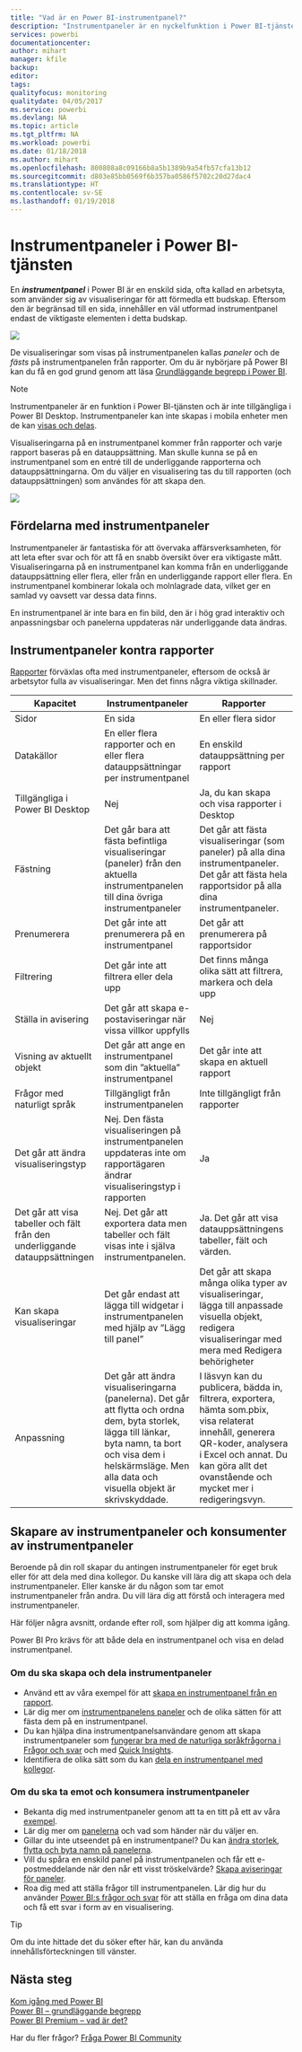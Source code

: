 ```yaml
---
title: "Vad är en Power BI-instrumentpanel?"
description: "Instrumentpaneler är en nyckelfunktion i Power BI-tjänsten."
services: powerbi
documentationcenter: 
author: mihart
manager: kfile
backup: 
editor: 
tags: 
qualityfocus: monitoring
qualitydate: 04/05/2017
ms.service: powerbi
ms.devlang: NA
ms.topic: article
ms.tgt_pltfrm: NA
ms.workload: powerbi
ms.date: 01/18/2018
ms.author: mihart
ms.openlocfilehash: 800808a8c09166b8a5b1389b9a54fb57cfa13b12
ms.sourcegitcommit: d803e85bb0569f6b357ba0586f5702c20d27dac4
ms.translationtype: HT
ms.contentlocale: sv-SE
ms.lasthandoff: 01/19/2018
---
```

# <a name="dashboards-in-power-bi-service"></a>Instrumentpaneler i Power BI-tjänsten

En ***instrumentpanel*** i Power BI är en enskild sida, ofta kallad en arbetsyta, som använder sig av visualiseringar för att förmedla ett budskap. Eftersom den är begränsad till en sida, innehåller en väl utformad instrumentpanel endast de viktigaste elementen i detta budskap.

![](media/service-dashboards/power-bi-dashboard2.png)

De visualiseringar som visas på instrumentpanelen kallas *paneler* och de *fästs* på instrumentpanelen från rapporter. Om du är nybörjare på Power BI kan du få en god grund genom att läsa [Grundläggande begrepp i Power BI](service-basic-concepts.md).

> [!NOTE]
> Instrumentpaneler är en funktion i Power BI-tjänsten och är inte tillgängliga i Power BI Desktop. Instrumentpaneler kan inte skapas i mobila enheter men de kan [visas och delas](mobile-apps-view-dashboard.md).
> 
> 

Visualiseringarna på en instrumentpanel kommer från rapporter och varje rapport baseras på en datauppsättning. Man skulle kunna se på en instrumentpanel som en entré till de underliggande rapporterna och datauppsättningarna. Om du väljer en visualisering tas du till rapporten (och datauppsättningen) som användes för att skapa den.

![](media/service-dashboards/power-bi-diagram.png)

## <a name="advantages-of-dashboards"></a>Fördelarna med instrumentpaneler
Instrumentpaneler är fantastiska för att övervaka affärsverksamheten, för att leta efter svar och för att få en snabb översikt över era viktigaste mått. Visualiseringarna på en instrumentpanel kan komma från en underliggande datauppsättning eller flera, eller från en underliggande rapport eller flera. En instrumentpanel kombinerar lokala och molnlagrade data, vilket ger en samlad vy oavsett var dessa data finns.

En instrumentpanel är inte bara en fin bild, den är i hög grad interaktiv och anpassningsbar och panelerna uppdateras när underliggande data ändras.

## <a name="dashboards-versus-reports"></a>Instrumentpaneler kontra rapporter
[Rapporter](service-reports.md) förväxlas ofta med instrumentpaneler, eftersom de också är arbetsytor fulla av visualiseringar. Men det finns några viktiga skillnader.

| **Kapacitet** | **Instrumentpaneler** | **Rapporter** |
| --- | --- | --- |
| Sidor |En sida |En eller flera sidor |
| Datakällor |En eller flera rapporter och en eller flera datauppsättningar per instrumentpanel |En enskild datauppsättning per rapport |
| Tillgängliga i Power BI Desktop |Nej |Ja, du kan skapa och visa rapporter i Desktop |
| Fästning |Det går bara att fästa befintliga visualiseringar (paneler) från den aktuella instrumentpanelen till dina övriga instrumentpaneler |Det går att fästa visualiseringar (som paneler) på alla dina instrumentpaneler. Det går att fästa hela rapportsidor på alla dina instrumentpaneler. |
| Prenumerera |Det går inte att prenumerera på en instrumentpanel |Det går att prenumerera på rapportsidor |
| Filtrering |Det går inte att filtrera eller dela upp |Det finns många olika sätt att filtrera, markera och dela upp |
| Ställa in avisering |Det går att skapa e-postaviseringar när vissa villkor uppfylls |Nej |
| Visning av aktuellt objekt |Det går att ange en instrumentpanel som din ”aktuella” instrumentpanel |Det går inte att skapa en aktuell rapport |
| Frågor med naturligt språk |Tillgängligt från instrumentpanelen |Inte tillgängligt från rapporter |
| Det går att ändra visualiseringstyp |Nej. Den fästa visualiseringen på instrumentpanelen uppdateras inte om rapportägaren ändrar visualiseringstyp i rapporten |Ja |
| Det går att visa tabeller och fält från den underliggande datauppsättningen |Nej. Det går att exportera data men tabeller och fält visas inte i själva instrumentpanelen. |Ja. Det går att visa datauppsättningens tabeller, fält och värden. |
| Kan skapa visualiseringar |Det går endast att lägga till widgetar i instrumentpanelen med hjälp av ”Lägg till panel” |Det går att skapa många olika typer av visualiseringar, lägga till anpassade visuella objekt, redigera visualiseringar med mera med Redigera behörigheter |
| Anpassning |Det går att ändra visualiseringarna (panelerna). Det går att flytta och ordna dem, byta storlek, lägga till länkar, byta namn, ta bort och visa dem i helskärmsläge. Men alla data och visuella objekt är skrivskyddade. |I läsvyn kan du publicera, bädda in, filtrera, exportera, hämta som.pbix, visa relaterat innehåll, generera QR-koder, analysera i Excel och annat.  Du kan göra allt det ovanstående och mycket mer i redigeringsvyn. |

## <a name="dashboard-creators-and-dashboard-consumers"></a>Skapare av instrumentpaneler och konsumenter av instrumentpaneler
Beroende på din roll skapar du antingen instrumentpaneler för eget bruk eller för att dela med dina kollegor. Du kanske vill lära dig att skapa och dela instrumentpaneler. Eller kanske är du någon som tar emot instrumentpaneler från andra. Du vill lära dig att förstå och interagera med instrumentpaneler.

Här följer några avsnitt, ordande efter roll, som hjälper dig att komma igång.

Power BI Pro krävs för att både dela en instrumentpanel och visa en delad instrumentpanel.

### <a name="if-you-will-be-creating-and-sharing-dashboards"></a>Om du ska skapa och dela instrumentpaneler
* Använd ett av våra exempel för att [skapa en instrumentpanel från en rapport](service-dashboard-create.md).
* Lär dig mer om [instrumentpanelens paneler](service-dashboard-tiles.md) och de olika sätten för att fästa dem på en instrumentpanel.
* Du kan hjälpa dina instrumentpanelsanvändare genom att skapa instrumentpaneler som [fungerar bra med de naturliga språkfrågorna i Frågor och svar](service-prepare-data-for-q-and-a.md) och med [Quick Insights](service-insights-optimize.md).
* Identifiera de olika sätt som du kan [dela en instrumentpanel med kollegor](service-how-to-collaborate-distribute-dashboards-reports.md).

### <a name="if-you-will-be-receiving-and-consuming-dashboards"></a>Om du ska ta emot och konsumera instrumentpaneler
* Bekanta dig med instrumentpaneler genom att ta en titt på ett av våra [exempel](sample-tutorial-connect-to-the-samples.md).
* Lär dig mer om [panelerna](service-dashboard-tiles.md) och vad som händer när du väljer en.
* Gillar du inte utseendet på en instrumentpanel?  Du kan [ändra storlek, flytta och byta namn på panelerna](service-dashboard-edit-tile.md).
* Vill du spåra en enskild panel på instrumentpanelen och får ett e-postmeddelande när den når ett visst tröskelvärde? [Skapa aviseringar för paneler](service-set-data-alerts.md).
* Roa dig med att ställa frågor till instrumentpanelen. Lär dig hur du använder [Power BI:s frågor och svar](power-bi-tutorial-q-and-a.md) för att ställa en fråga om dina data och få ett svar i form av en visualisering.

> [!TIP]
> Om du inte hittade det du söker efter här, kan du använda innehållsförteckningen till vänster.
> 
> 

## <a name="next-steps"></a>Nästa steg
[Kom igång med Power BI](service-get-started.md)  
[Power BI – grundläggande begrepp](service-basic-concepts.md)  
[Power BI Premium – vad är det?](service-premium.md)  

Har du fler frågor? [Fråga Power BI Community](http://community.powerbi.com/)

